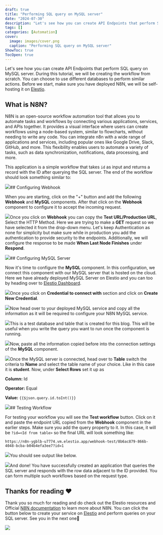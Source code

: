 ```yaml
---
draft: true
title: "Performing SQL query on MySQL server"
date: "2024-07-30"
description: "Let's see how you can create API Endpoints that perform SQL query on MySQL server. During this tutorial, we will be creating the workflow from scratch. You can choose to use different databases to perform similar actions. Before we start, make sure you have deployed N8N, we will"
tags: []
categories: [Automation]
cover:
  image: images/cover.png
  caption: "Performing SQL query on MySQL server"
ShowToc: true
TocOpen: true
---
```



Let's see how you can create API Endpoints that perform SQL query on MySQL server. During this tutorial, we will be creating the workflow from scratch. You can choose to use different databases to perform similar actions. Before we start, make sure you have deployed N8N, we will be self\-hosting it on [Elestio](https://elest.io/open-source/n8n?ref=blog.elest.io).

## What is N8N?

N8N is an open\-source workflow automation tool that allows you to automate tasks and workflows by connecting various applications, services, and APIs together. It provides a visual interface where users can create workflows using a node\-based system, similar to flowcharts, without needing to write any code. You can integrate n8n with a wide range of applications and services, including popular ones like Google Drive, Slack, GitHub, and more. This flexibility enables users to automate a variety of tasks, such as data synchronization, notifications, data processing, and more.

This application is a simple workflow that takes `id` as input and returns a record with the ID after querying the SQL server. The end of the workflow should look something similar to:

![](https://blog.elest.io/content/images/2024/04/Screenshot-2024-04-30-at-9.25.40-PM.jpg)## Configuring Webhook

When you are starting, click on the "\+" button and add the following **Webhook** and **MySQL** components. After that click on the **Webhook** component to configure it to accept the incoming request.

![](https://blog.elest.io/content/images/2024/04/Screenshot-2024-04-30-at-9.25.40-PM-2.jpg)Once you click on **Webhook** you can copy the **Test URL/Production URL**, Select the HTTP Method. Here we are trying to make a **GET** request so we have selected it from the drop\-down menu. Let's keep Authentication as none for simplicity but make sure while in production you add the authentication to provide security to the endpoints. Additionally, we will configure the response to be made **When Last Node Finishes** under **Respond**.

![](https://blog.elest.io/content/images/2024/04/Screenshot-2024-04-30-at-9.26.09-PM.jpg)## Configuring MySQL Server

Now it's time to configure the **MySQL** component. In this configuration, we connect this component with our MySQL server that is hosted on the cloud. Here we have already deployed MySQL Server on Elestio and you can too by heading over to [Elestio Dashboard](https://elest.io/open-source/mysql?ref=blog.elest.io).

![](https://blog.elest.io/content/images/2024/04/Screenshot-2024-04-30-at-9.25.52-PM.jpg)Once you click on **Credential to connect with** section and click on **Create New Credential**. 

![](https://blog.elest.io/content/images/2024/04/Screenshot-2024-04-30-at-9.26.58-PM.jpg)Now head over to your deployed MySQL service and copy all the information as it will be required to configure your N8N MySQL service.

![](https://blog.elest.io/content/images/2024/04/Screenshot-2024-04-30-at-9.27.47-PM.jpg)This is a test database and table that is created for this blog. This will be useful when you write the query you want to run once the component is running.

![](https://blog.elest.io/content/images/2024/04/Screenshot-2024-04-30-at-9.32.19-PM.jpg)Now, paste all the information copied before into the connection settings of the **MySQL** component. 

![](https://blog.elest.io/content/images/2024/04/Screenshot-2024-04-30-at-9.28.17-PM.jpg)Once the MySQL server is connected, head over to **Table** switch the criteria to **Name** and select the table name of your choice. Like in this case it is **student**. Now, under **Select Rows** set it up as

**Column:** Id

**Operator:** Equal

**Value:** `{{$json.query.id.toInt()}}`

![](https://blog.elest.io/content/images/2024/04/Screenshot-2024-04-30-at-9.26.31-PM.jpg)## Testing Workflow

For testing your workflow you will see the **Test workflow** button. Click on it and paste the endpoint URL copied from the **Webhook** component in the earlier steps. Make sure you add the query property to it. In this case, it will be `?id=<Id from table>` so the final URL will look something like:


```
https://n8n-ygblb-u7774.vm.elestio.app/webhook-test/8b6ac879-866b-4048-bcba-b04b4efa3ee7?id=1
```
![](https://blog.elest.io/content/images/2024/04/Screenshot-2024-04-30-at-11.45.19-PM.jpg)You should see output like below.

![](https://blog.elest.io/content/images/2024/04/Screenshot-2024-04-30-at-9.33.44-PM.jpg)And done! You have successfully created an application that queries the SQL server and responds with the row data adjacent to the ID provided. You can form multiple such workflows based on the request type.

## **Thanks for reading ❤️**

Thank you so much for reading and do check out the Elestio resources and Official [N8N documentation](https://docs.n8n.io/?ref=blog.elest.io) to learn more about N8N. You can click the button below to create your service on [Elestio](https://elest.io/open-source/n8n?ref=blog.elest.io) and perform queries on your SQL server. See you in the next one👋

[![](https://pub-da36157c854648669813f3f76c526c2b.r2.dev/deploy-on-elestio-black.png)](https://elest.io/open-source/n8n?ref=blog.elest.io)

